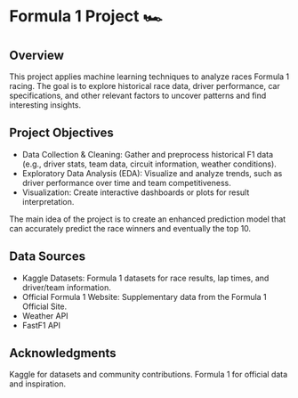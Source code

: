 # Formula 1 Project 🏎️

## Overview

This project applies machine learning techniques to analyze races Formula 1 racing. The goal is to explore historical race data, driver performance, car specifications, and other relevant factors to uncover patterns and find interesting insights.

## Project Objectives

- Data Collection & Cleaning: Gather and preprocess historical F1 data (e.g., driver stats, team data, circuit information, weather conditions).
- Exploratory Data Analysis (EDA): Visualize and analyze trends, such as driver performance over time and team competitiveness.
- Visualization: Create interactive dashboards or plots for result interpretation.

The main idea of the project is to create an enhanced prediction model that can accurately predict the race winners and eventually the top 10.

## Data Sources

- Kaggle Datasets: Formula 1 datasets for race results, lap times, and driver/team information.
- Official Formula 1 Website: Supplementary data from the Formula 1 Official Site.
- Weather API
- FastF1 API

## Acknowledgments

Kaggle for datasets and community contributions.
Formula 1 for official data and inspiration.
